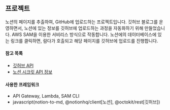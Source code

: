 
## 프로젝트
노션의 페이지를 추출하여, GitHub에 업로드하는 프로젝트입니다. 깃허브 블로그를 운영하면서, 노션에 있는 정보를 깃허브에 업로드하는 과정을 자동화하기 위해 만들었습니다.
AWS SAM을 이용한 서비리스 방식으로 작동합니다. 노션에의 데이터베이스에 있는 링크를 클릭하면, 람다가 호출되고 해당 페이지를 깃허브에 업로드를 진행합니다.

#### 참고 목록
- [깃허브 API](https://docs.github.com/en/rest/repos/contents?apiVersion=2022-11-28#create-or-update-file-contents)
- [노션 시크릿 API 정보](https://github.com/darobin/notion-backup/tree/main)


#### 사용한 프레임워크
- API Gateway, Lambda, SAM CLI
- javascript(notion-to-md, @notionhq/client[노션], @octokit/rest[깃허브])